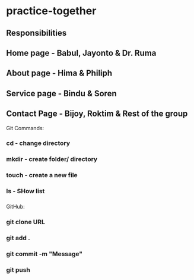 # practice-together

## Responsibilities

## Home page - Babul, Jayonto & Dr. Ruma
## About page - Hima & Philiph
## Service page - Bindu & Soren
## Contact Page - Bijoy, Roktim & Rest of the group 

Git Commands:

### cd - change directory
### mkdir - create folder/ directory
### touch - create a new file
### ls - SHow list
### 

GitHub:
### git clone URL
### git add .
### git commit -m "Message"
### git push 
